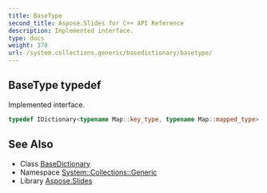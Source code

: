 ```yaml
---
title: BaseType
second_title: Aspose.Slides for C++ API Reference
description: Implemented interface.
type: docs
weight: 378
url: /system.collections.generic/basedictionary/basetype/
---
```

## BaseType typedef


Implemented interface.

```cpp
typedef IDictionary<typename Map::key_type, typename Map::mapped_type> System::Collections::Generic::BaseDictionary< Map >::BaseType
```

## See Also

* Class [BaseDictionary](../)
* Namespace [System::Collections::Generic](../../)
* Library [Aspose.Slides](../../../)